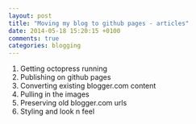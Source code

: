 ```yaml
---
layout: post
title: "Moving my blog to github pages - articles"
date: 2014-05-18 15:20:15 +0100
comments: true
categories: blogging
---
```


1. Getting octopress running
2. Publishing on github pages
3. Converting existing blogger.com content
4. Pulling in the images
5. Preserving old blogger.com urls
6. Styling and look n feel

